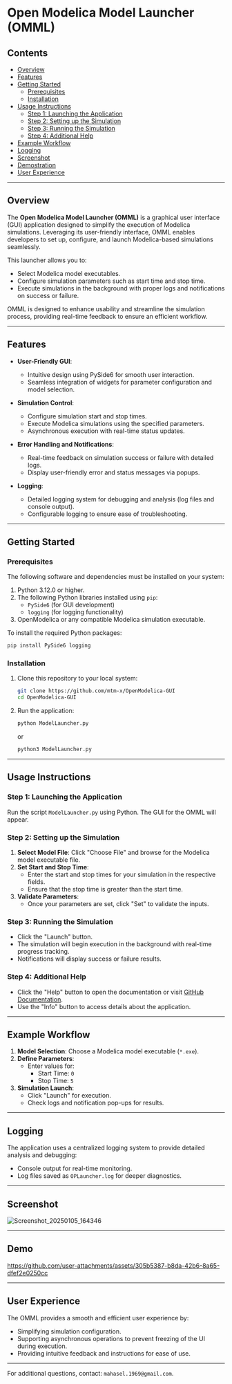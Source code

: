 # Open Modelica Model Launcher (OMML)

## Contents
- [Overview](#overview)
- [Features](#features)
- [Getting Started](#getting-started)
    - [Prerequisites](#prerequisites)
    - [Installation](#installation)
- [Usage Instructions](#usage-instructions)
    - [Step 1: Launching the Application](#step-1-launching-the-application)
    - [Step 2: Setting up the Simulation](#step-2-setting-up-the-simulation)
    - [Step 3: Running the Simulation](#step-3-running-the-simulation)
    - [Step 4: Additional Help](#step-4-additional-help)
- [Example Workflow](#example-workflow)
- [Logging](#logging)
- [Screenshot](#screenshot)
- [Demostration](#demo)
- [User Experience](#user-experience)

---

## Overview
The **Open Modelica Model Launcher (OMML)** is a graphical user interface (GUI) application designed to simplify the execution of Modelica simulations. Leveraging its user-friendly interface, OMML enables developers to set up, configure, and launch Modelica-based simulations seamlessly.

This launcher allows you to:
- Select Modelica model executables.
- Configure simulation parameters such as start time and stop time.
- Execute simulations in the background with proper logs and notifications on success or failure.

OMML is designed to enhance usability and streamline the simulation process, providing real-time feedback to ensure an efficient workflow.

---

## Features
- **User-Friendly GUI**:
    - Intuitive design using PySide6 for smooth user interaction.
    - Seamless integration of widgets for parameter configuration and model selection.

- **Simulation Control**:
    - Configure simulation start and stop times.
    - Execute Modelica simulations using the specified parameters.
    - Asynchronous execution with real-time status updates.

- **Error Handling and Notifications**:
    - Real-time feedback on simulation success or failure with detailed logs.
    - Display user-friendly error and status messages via popups.

- **Logging**:
    - Detailed logging system for debugging and analysis (log files and console output).
    - Configurable logging to ensure ease of troubleshooting.

---

## Getting Started

### Prerequisites
The following software and dependencies must be installed on your system:
1. Python 3.12.0 or higher.
2. The following Python libraries installed using `pip`:
    - `PySide6` (for GUI development)
    - `logging` (for logging functionality)
3. OpenModelica or any compatible Modelica simulation executable.

To install the required Python packages:
   ```bash
   pip install PySide6 logging
   ```

### Installation
1. Clone this repository to your local system:
   ```bash
   git clone https://github.com/mtm-x/OpenModelica-GUI
   cd OpenModelica-GUI
   ```
2. Run the application:
   ```bash
   python ModelLauncher.py
   ```
   or
   ```bash
   python3 ModelLauncher.py
   ```

---

## Usage Instructions

### Step 1: Launching the Application
Run the script `ModelLauncher.py` using Python. The GUI for the OMML will appear.

### Step 2: Setting up the Simulation
1. **Select Model File**: Click "Choose File" and browse for the Modelica model executable file.
2. **Set Start and Stop Time**:
    - Enter the start and stop times for your simulation in the respective fields.
    - Ensure that the stop time is greater than the start time.
3. **Validate Parameters**:
    - Once your parameters are set, click "Set" to validate the inputs.

### Step 3: Running the Simulation
- Click the "Launch" button.
- The simulation will begin execution in the background with real-time progress tracking.
- Notifications will display success or failure results.

### Step 4: Additional Help
- Click the "Help" button to open the documentation or visit [GitHub Documentation](https://github.com/mtm-x/OpenModelica-GUI).
- Use the "Info" button to access details about the application.

---

## Example Workflow
1. **Model Selection**: Choose a Modelica model executable (`*.exe`).
2. **Define Parameters**:
    - Enter values for:
        - Start Time: `0`
        - Stop Time: `5`
3. **Simulation Launch**:
    - Click "Launch" for execution.
    - Check logs and notification pop-ups for results.

---

## Logging
The application uses a centralized logging system to provide detailed analysis and debugging:
- Console output for real-time monitoring.
- Log files saved as `OPLauncher.log` for deeper diagnostics.

---

## Screenshot
![Screenshot_20250105_164346](https://github.com/user-attachments/assets/d124cbd5-ec96-4115-9644-708734b5fe12)

---
## Demo


https://github.com/user-attachments/assets/305b5387-b8da-42b6-8a65-dfef2e0250cc


---
## User Experience
The OMML provides a smooth and efficient user experience by:
- Simplifying simulation configuration.
- Supporting asynchronous operations to prevent freezing of the UI during execution.
- Providing intuitive feedback and instructions for ease of use.

---

For additional questions, contact: `mahasel.1969@gmail.com`.
